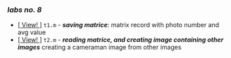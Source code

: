 ### _labs no. 8_

- [\[ View! \]](t1.m) `t1.m` - _**saving matrice**_:  matrix record with photo number and avg value
- [\[ View! \]](t2.m) `t2.m` - _**reading matrice, and creating image containing other images**_ creating a cameraman image from other images


#
